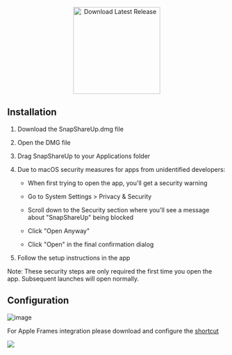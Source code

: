 <p align="center">

  <a href="https://github.com/sahara101/SnapShareUp/releases/latest/download/SnapShareUp.dmg" download>

  <img src="https://i.imgur.com/EthZVfR.png" alt="Download Latest Release" width="200">

  </a>

</p>

## Installation

1. Download the SnapShareUp.dmg file

2. Open the DMG file

3. Drag SnapShareUp to your Applications folder

4. Due to macOS security measures for apps from unidentified developers:

   - When first trying to open the app, you'll get a security warning

   - Go to System Settings > Privacy & Security

   - Scroll down to the Security section where you'll see a message about "SnapShareUp" being blocked

   - Click "Open Anyway"

   - Click "Open" in the final confirmation dialog

5. Follow the setup instructions in the app

Note: These security steps are only required the first time you open the app. Subsequent launches will open normally.

## Configuration

![image](https://github.com/user-attachments/assets/6ef3abd1-208e-468d-a83c-cc783ee06646)

For Apple Frames integration please download and configure the [shortcut](https://www.macstories.net/ios/apple-frames-3-3-adds-support-for-iphone-16-and-16-pro-m4-ipad-pro-and-apple-watch-series-10-feat-an-unexpected-technical-detour/)

![](https://zipline.rlvd.eu/u/GJ3zKq.png)

